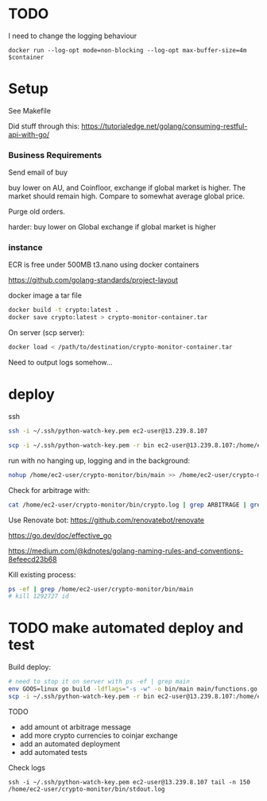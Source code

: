 # TODO
I need to change the logging behaviour
```
docker run --log-opt mode=non-blocking --log-opt max-buffer-size=4m $container
```

# Setup
See Makefile

Did stuff through this:
https://tutorialedge.net/golang/consuming-restful-api-with-go/

### Business Requirements
Send email of buy

buy lower on AU, and Coinfloor, exchange if global market is higher. The market should remain high. Compare to somewhat average global price.

Purge old orders.

harder: buy lower on Global exchange if global market is higher


### instance
ECR is free under 500MB
t3.nano using docker containers


https://github.com/golang-standards/project-layout


docker image a tar file
```sh
docker build -t crypto:latest .
docker save crypto:latest > crypto-monitor-container.tar
```

On server (scp server):
```sh
docker load < /path/to/destination/crypto-monitor-container.tar
```
Need to output logs somehow...


# deploy

ssh
```sh
ssh -i ~/.ssh/python-watch-key.pem ec2-user@13.239.8.107
```


```sh
scp -i ~/.ssh/python-watch-key.pem -r bin ec2-user@13.239.8.107:/home/ec2-user/crypto-monitor
```

run with no hanging up, logging and in the background:
```sh
nohup /home/ec2-user/crypto-monitor/bin/main >> /home/ec2-user/crypto-monitor/bin/crypto.log 2>&1 &
```

Check for arbitrage with:
```sh
cat /home/ec2-user/crypto-monitor/bin/crypto.log | grep ARBITRAGE | grep -v Inf
```

Use Renovate bot: https://github.com/renovatebot/renovate

https://go.dev/doc/effective_go

https://medium.com/@kdnotes/golang-naming-rules-and-conventions-8efeecd23b68

Kill existing process:
```sh
ps -ef | grep /home/ec2-user/crypto-monitor/bin/main
# kill 1292727 id
```


# TODO make automated deploy and test
Build deploy:
```sh
# need to stop it on server with ps -ef | grep main
env GOOS=linux go build -ldflags="-s -w" -o bin/main main/functions.go main/main.go
scp -i ~/.ssh/python-watch-key.pem -r bin ec2-user@13.239.8.107:/home/ec2-user/crypto-monitor
```


TODO
- add amount ot arbitrage message
- add more crypto currencies to coinjar exchange
- add an automated deployment
- add automated tests

Check logs
```shell
ssh -i ~/.ssh/python-watch-key.pem ec2-user@13.239.8.107 tail -n 150 /home/ec2-user/crypto-monitor/bin/stdout.log
```